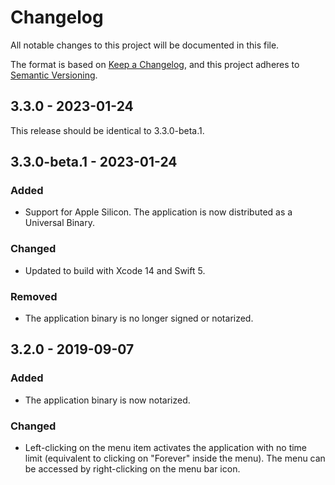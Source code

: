 # Changelog

All notable changes to this project will be documented in this file.

The format is based on [Keep a Changelog](https://keepachangelog.com/en/1.0.0/),
and this project adheres to [Semantic Versioning](https://semver.org/spec/v2.0.0.html).

## 3.3.0 - 2023-01-24

This release should be identical to 3.3.0-beta.1.

## 3.3.0-beta.1 - 2023-01-24

### Added

- Support for Apple Silicon. The application is now distributed as a Universal Binary.

### Changed

- Updated to build with Xcode 14 and Swift 5.

### Removed

- The application binary is no longer signed or notarized.

## 3.2.0 - 2019-09-07

### Added

- The application binary is now notarized.

### Changed

- Left-clicking on the menu item activates the application with no time limit
  (equivalent to clicking on "Forever" inside the menu). The menu can be
  accessed by right-clicking on the menu bar icon.
